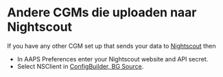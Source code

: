 # Andere CGMs die uploaden naar Nightscout

If you have any other CGM set up that sends your data to [Nightscout](https://nightscout.github.io/) then

-   In AAPS Preferences enter your Nightscout website and API secret.
-   Select NSClient in [ConfigBuilder, BG Source](/Configuration/Config-Builder.md#bg-source).
